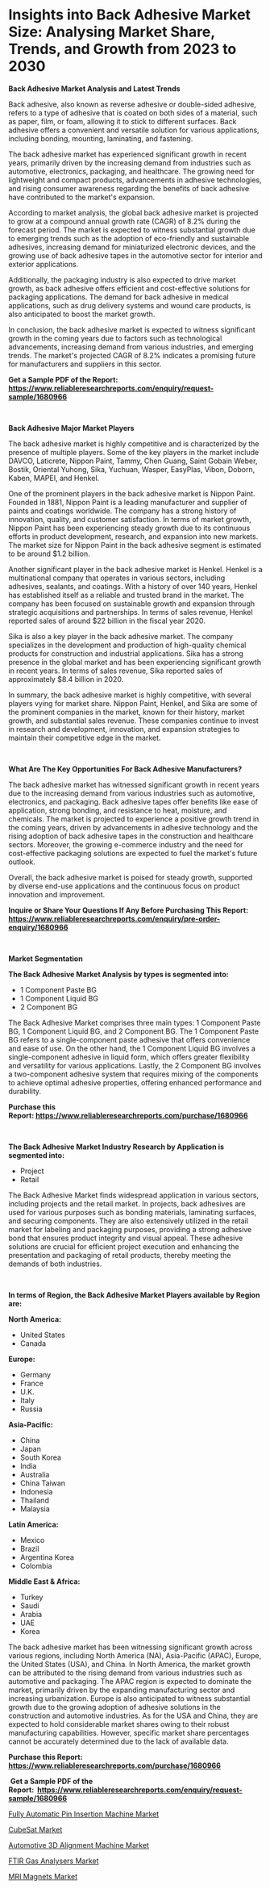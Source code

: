 <p><h1>Insights into Back Adhesive Market Size: Analysing Market Share, Trends, and Growth from 2023 to 2030</h1></p><p><strong>Back Adhesive Market Analysis and Latest Trends</strong></p>
<p><p>Back adhesive, also known as reverse adhesive or double-sided adhesive, refers to a type of adhesive that is coated on both sides of a material, such as paper, film, or foam, allowing it to stick to different surfaces. Back adhesive offers a convenient and versatile solution for various applications, including bonding, mounting, laminating, and fastening.</p><p>The back adhesive market has experienced significant growth in recent years, primarily driven by the increasing demand from industries such as automotive, electronics, packaging, and healthcare. The growing need for lightweight and compact products, advancements in adhesive technologies, and rising consumer awareness regarding the benefits of back adhesive have contributed to the market's expansion.</p><p>According to market analysis, the global back adhesive market is projected to grow at a compound annual growth rate (CAGR) of 8.2% during the forecast period. The market is expected to witness substantial growth due to emerging trends such as the adoption of eco-friendly and sustainable adhesives, increasing demand for miniaturized electronic devices, and the growing use of back adhesive tapes in the automotive sector for interior and exterior applications.</p><p>Additionally, the packaging industry is also expected to drive market growth, as back adhesive offers efficient and cost-effective solutions for packaging applications. The demand for back adhesive in medical applications, such as drug delivery systems and wound care products, is also anticipated to boost the market growth.</p><p>In conclusion, the back adhesive market is expected to witness significant growth in the coming years due to factors such as technological advancements, increasing demand from various industries, and emerging trends. The market's projected CAGR of 8.2% indicates a promising future for manufacturers and suppliers in this sector.</p></p>
<p><strong>Get a Sample PDF of the Report:&nbsp; <a href="https://www.reliableresearchreports.com/enquiry/request-sample/1680966">https://www.reliableresearchreports.com/enquiry/request-sample/1680966</a></strong></p>
<p>&nbsp;</p>
<p><strong>Back Adhesive Major Market Players</strong></p>
<p><p>The back adhesive market is highly competitive and is characterized by the presence of multiple players. Some of the key players in the market include DAVCO, Laticrete, Nippon Paint, Tammy, Chen Guang, Saint Gobain Weber, Bostik, Oriental Yuhong, Sika, Yuchuan, Wasper, EasyPlas, Vibon, Doborn, Kaben, MAPEI, and Henkel.</p><p>One of the prominent players in the back adhesive market is Nippon Paint. Founded in 1881, Nippon Paint is a leading manufacturer and supplier of paints and coatings worldwide. The company has a strong history of innovation, quality, and customer satisfaction. In terms of market growth, Nippon Paint has been experiencing steady growth due to its continuous efforts in product development, research, and expansion into new markets. The market size for Nippon Paint in the back adhesive segment is estimated to be around $1.2 billion.</p><p>Another significant player in the back adhesive market is Henkel. Henkel is a multinational company that operates in various sectors, including adhesives, sealants, and coatings. With a history of over 140 years, Henkel has established itself as a reliable and trusted brand in the market. The company has been focused on sustainable growth and expansion through strategic acquisitions and partnerships. In terms of sales revenue, Henkel reported sales of around $22 billion in the fiscal year 2020.</p><p>Sika is also a key player in the back adhesive market. The company specializes in the development and production of high-quality chemical products for construction and industrial applications. Sika has a strong presence in the global market and has been experiencing significant growth in recent years. In terms of sales revenue, Sika reported sales of approximately $8.4 billion in 2020.</p><p>In summary, the back adhesive market is highly competitive, with several players vying for market share. Nippon Paint, Henkel, and Sika are some of the prominent companies in the market, known for their history, market growth, and substantial sales revenue. These companies continue to invest in research and development, innovation, and expansion strategies to maintain their competitive edge in the market.</p></p>
<p>&nbsp;</p>
<p><strong>What Are The Key Opportunities For Back Adhesive Manufacturers?</strong></p>
<p><p>The back adhesive market has witnessed significant growth in recent years due to the increasing demand from various industries such as automotive, electronics, and packaging. Back adhesive tapes offer benefits like ease of application, strong bonding, and resistance to heat, moisture, and chemicals. The market is projected to experience a positive growth trend in the coming years, driven by advancements in adhesive technology and the rising adoption of back adhesive tapes in the construction and healthcare sectors. Moreover, the growing e-commerce industry and the need for cost-effective packaging solutions are expected to fuel the market's future outlook.</p><p>Overall, the back adhesive market is poised for steady growth, supported by diverse end-use applications and the continuous focus on product innovation and improvement.</p></p>
<p><strong>Inquire or Share Your Questions If Any Before Purchasing This Report: <a href="https://www.reliableresearchreports.com/enquiry/pre-order-enquiry/1680966">https://www.reliableresearchreports.com/enquiry/pre-order-enquiry/1680966</a></strong></p>
<p>&nbsp;</p>
<p><strong>Market Segmentation</strong></p>
<p><strong>The Back Adhesive Market Analysis by types is segmented into:</strong></p>
<p><ul><li>1 Component Paste BG</li><li>1 Component Liquid BG</li><li>2 Component BG</li></ul></p>
<p><p>The Back Adhesive Market comprises three main types: 1 Component Paste BG, 1 Component Liquid BG, and 2 Component BG. The 1 Component Paste BG refers to a single-component paste adhesive that offers convenience and ease of use. On the other hand, the 1 Component Liquid BG involves a single-component adhesive in liquid form, which offers greater flexibility and versatility for various applications. Lastly, the 2 Component BG involves a two-component adhesive system that requires mixing of the components to achieve optimal adhesive properties, offering enhanced performance and durability.</p></p>
<p><strong>Purchase this Report:&nbsp;<a href="https://www.reliableresearchreports.com/purchase/1680966">https://www.reliableresearchreports.com/purchase/1680966</a></strong></p>
<p>&nbsp;</p>
<p><strong>The Back Adhesive Market Industry Research by Application is segmented into:</strong></p>
<p><ul><li>Project</li><li>Retail</li></ul></p>
<p><p>The Back Adhesive Market finds widespread application in various sectors, including projects and the retail market. In projects, back adhesives are used for various purposes such as bonding materials, laminating surfaces, and securing components. They are also extensively utilized in the retail market for labeling and packaging purposes, providing a strong adhesive bond that ensures product integrity and visual appeal. These adhesive solutions are crucial for efficient project execution and enhancing the presentation and packaging of retail products, thereby meeting the demands of both industries.</p></p>
<p>&nbsp;</p>
<p><strong>In terms of Region, the Back Adhesive Market Players available by Region are:</strong></p>
<p>
    <p> <strong> North America: </strong>
        <ul>
            <li>United States</li>
            <li>Canada</li>
        </ul>
        </p> 
    <p> <strong> Europe: </strong>
        <ul>
            <li>Germany</li>
            <li>France</li>
            <li>U.K.</li>
            <li>Italy</li>
            <li>Russia</li>
        </ul>
        </p> 
    <p> <strong> Asia-Pacific: </strong>
        <ul>
            <li>China</li>
            <li>Japan</li>
            <li>South Korea</li>
            <li>India</li>
            <li>Australia</li>
            <li>China Taiwan</li>
            <li>Indonesia</li>
            <li>Thailand</li>
            <li>Malaysia</li>
        </ul>
        </p> 
    <p> <strong> Latin America: </strong>
        <ul>
            <li>Mexico</li>
            <li>Brazil</li>
            <li>Argentina Korea</li>
            <li>Colombia</li>
        </ul>
        </p> 
    <p> <strong> Middle East & Africa: </strong>
        <ul>
            <li>Turkey</li>
            <li>Saudi</li>
            <li>Arabia</li>
            <li>UAE</li>
            <li>Korea</li>
        </ul>
    </p>
    </p>
<p><p>The back adhesive market has been witnessing significant growth across various regions, including North America (NA), Asia-Pacific (APAC), Europe, the United States (USA), and China. In North America, the market growth can be attributed to the rising demand from various industries such as automotive and packaging. The APAC region is expected to dominate the market, primarily driven by the expanding manufacturing sector and increasing urbanization. Europe is also anticipated to witness substantial growth due to the growing adoption of adhesive solutions in the construction and automotive industries. As for the USA and China, they are expected to hold considerable market shares owing to their robust manufacturing capabilities. However, specific market share percentages cannot be accurately determined due to the lack of available data.</p></p>
<p><strong>Purchase this Report: <a href="https://www.reliableresearchreports.com/purchase/1680966">https://www.reliableresearchreports.com/purchase/1680966</a></strong></p>
<p>&nbsp;<strong>Get a Sample PDF of the Report:&nbsp;&nbsp;<a href="https://www.reliableresearchreports.com/enquiry/request-sample/1680966">https://www.reliableresearchreports.com/enquiry/request-sample/1680966</a></strong></p>
<p><strong></strong></p>
<p><p><a href="https://www.linkedin.com/pulse/fully-automatic-pin-insertion-machine-market-research-report-ar8wf/">Fully Automatic Pin Insertion Machine Market</a></p><p><a href="https://medium.com/@loretamusaj85/cubesat-market-size-cagr-trends-2024-2030-ce22bb0d1c98">CubeSat Market</a></p><p><a href="https://www.linkedin.com/pulse/decoding-automotive-3d-alignment-machine-market-deep-dive-cknif/">Automotive 3D Alignment Machine Market</a></p><p><a href="https://github.com/aasishrp01/Market-Research-Report-List-1/blob/main/ftir-gas-analysers-market.md">FTIR Gas Analysers Market</a></p><p><a href="https://github.com/Paul14Anderson63/Market-Research-Report-List-1/blob/main/mri-magnets-market.md">MRI Magnets Market</a></p></p>